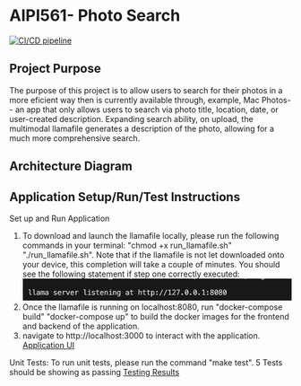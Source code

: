 # AIPI561- Photo Search
[![CI/CD pipeline](https://github.com/dominiquebuford/561-project/actions/workflows/cicd.yaml/badge.svg)](https://github.com/dominiquebuford/561-project/actions/workflows/cicd.yaml)

## Project Purpose
The purpose of this project is to allow users to search for their photos in a more eficient way then is currently available through, example, Mac Photos-- an app that only allows users to search via photo title, location, date, or user-created description. Expanding search ability, on upload, the multimodal llamafile generates a description of the photo, allowing for a much more comprehensive search. 

## Architecture Diagram

## Application Setup/Run/Test Instructions
Set up and Run Application
1. To download and launch the llamafile locally, please run the following commands in your terminal: "chmod +x run_llamafile.sh" "./run_llamafile.sh". Note that if the llamafile is not let downloaded onto your device, this completion will take a couple of minutes. 
You should see the following statement if step one correctly executed: ![Step 1](ReadMeImages/step1.png)
2. Once the llamafile is running on localhost:8080, run "docker-compose build" "docker-compose up" to build the docker images for the frontend and backend of the application. 
3. navigate to http://localhost:3000 to interact with the application. [Application UI](ReadMeImages/step3.png)

Unit Tests:
To run unit tests, please run the command "make test". 5 Tests should be showing as passing
[Testing Results](ReadMeImages/test1.png)